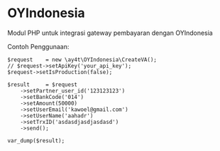 # OYIndonesia
 Modul PHP untuk integrasi gateway pembayaran dengan OYIndonesia

Contoh Penggunaan:
```
$request    = new \ay4t\OYIndonesia\CreateVA();
// $request->setApiKey('your_api_key');
$request->setIsProduction(false);

$result     = $request
    ->setPartner_user_id('123123123')
    ->setBankCode('014')
    ->setAmount(50000)
    ->setUserEmail('kawoel@gmail.com')
    ->setUserName('aahadr')
    ->setTrxID('asdasdjasdjasdasd')
    ->send();

var_dump($result);
```
